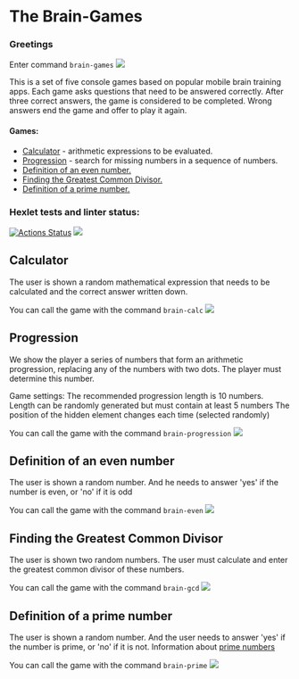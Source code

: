 # The Brain-Games
### Greetings
Enter command
```brain-games```
<a href="https://asciinema.org/a/m3cUBMlH6QpzV797bwBmuIRs0" target="_blank"><img src="https://asciinema.org/a/m3cUBMlH6QpzV797bwBmuIRs0.svg" /></a>

This is a set of five console games based on popular mobile brain training apps. Each game asks questions that need to be answered correctly. After three correct answers, the game is considered to be completed. Wrong answers end the game and offer to play it again.

#### Games:
* [Calculator](#calculator) - arithmetic expressions to be evaluated.
* [Progression](#progression) - search for missing numbers in a sequence of numbers.
* [Definition of an even number.](#definition-of-an-even-number)
* [Finding the Greatest Common Divisor.](#finding-the-greatest-common-divisor)
* [Definition of a prime number.](#definition-of-a-prime-number)

### Hexlet tests and linter status:
[![Actions Status](https://github.com/marishk0/frontend-project-44/workflows/hexlet-check/badge.svg)](https://github.com/marishk0/frontend-project-44/actions)
<a href="https://codeclimate.com/github/marishk0/frontend-project-44/maintainability"><img src="https://api.codeclimate.com/v1/badges/0c8d5ed2039fe457ace6/maintainability" /></a>

## Calculator
The user is shown a random mathematical expression that needs to be calculated and the correct answer written down.

You can call the game with the command
```brain-calc```
<a href="https://asciinema.org/a/C0Zpc0IAfGhggktyBjTFWtUHP" target="_blank"><img src="https://asciinema.org/a/C0Zpc0IAfGhggktyBjTFWtUHP.svg" /></a>

## Progression
We show the player a series of numbers that form an arithmetic progression, replacing any of the numbers with two dots. The player must determine this number.

Game settings:
The recommended progression length is 10 numbers. Length can be randomly generated but must contain at least 5 numbers
The position of the hidden element changes each time (selected randomly)

You can call the game with the command
```brain-progression```
<a href="https://asciinema.org/a/dxJ8F4EDsHMBGRmIOjk2fZzXG" target="_blank"><img src="https://asciinema.org/a/dxJ8F4EDsHMBGRmIOjk2fZzXG.svg" /></a>

## Definition of an even number
The user is shown a random number. And he needs to answer 'yes' if the number is even, or 'no' if it is odd

You can call the game with the command
```brain-even```
<a href="https://asciinema.org/a/V0GQW2HOlUzQSctoiD0sBo25u" target="_blank"><img src="https://asciinema.org/a/V0GQW2HOlUzQSctoiD0sBo25u.svg" /></a>

## Finding the Greatest Common Divisor
The user is shown two random numbers. The user must calculate and enter the greatest common divisor of these numbers.

You can call the game with the command
```brain-gcd```
<a href="https://asciinema.org/a/4Awur6kLtsYMnwUXvYGvqAJ8c" target="_blank"><img src="https://asciinema.org/a/4Awur6kLtsYMnwUXvYGvqAJ8c.svg" /></a>

## Definition of a prime number
The user is shown a random number. And the user needs to answer 'yes' if the number is prime, or 'no' if it is not.
Information about [prime numbers](https://en.wikipedia.org/wiki/List_of_prime_numbers)

You can call the game with the command
```brain-prime```
<a href="https://asciinema.org/a/DIyghPcFFL7oVNPr9TzbDUSNi" target="_blank"><img src="https://asciinema.org/a/DIyghPcFFL7oVNPr9TzbDUSNi.svg" /></a>
